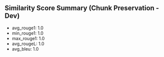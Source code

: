 ## Similarity Score Summary (Chunk Preservation - Dev)
- avg_rouge1: 1.0
- min_rouge1: 1.0
- max_rouge1: 1.0
- avg_rougeL: 1.0
- avg_bleu: 1.0
